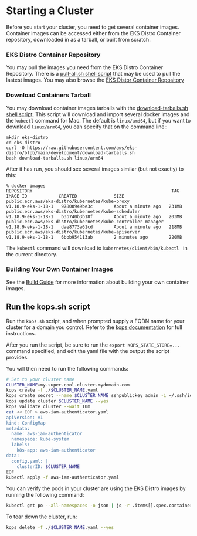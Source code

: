 # Starting a Cluster

Before you start your cluster, you need to get several container images.
Container images can be accessed either from the EKS Distro Container
repository, downloaded in as a tarball, or built from scratch.

### EKS Distro Container Repository

You may pull the images you need from the EKS Distro Container Repository.
There is a [pull-all.sh shell script](https://github.com/aws/eks-distro/blob/main/development/pull-all.sh)
that may be used to pull the lastest images. You may also browse the
[EKS Distor Container Repository](https://gallery.ecr.aws/?searchTerm=eks-distro)

### Download Containers Tarball

You may download container images tarballs with the
[download-tarballs.sh shell script](https://github.com/aws/eks-distro/blob/main/development/download-tarballs.sh).
This script will download and import several docker images and the `kubectl`
command for Mac.  The default is `linux/amd64`, but if you want to download
`linux/arm64`, you can specify that on the command line::

    mkdir eks-distro
    cd eks-distro
    curl -O https://raw.githubusercontent.com/aws/eks-distro/blob/main/development/download-tarballs.sh
    bash download-tarballs.sh linux/arm64

After it has run, you should see several images similar (but not exactly) to this:

    % docker images
    REPOSITORY                                                     TAG                  IMAGE ID            CREATED              SIZE
    public.ecr.aws/eks-distro/kubernetes/kube-proxy                v1.18.9-eks-1-18-1   97800949be3c        About a minute ago   231MB
    public.ecr.aws/eks-distro/kubernetes/kube-scheduler            v1.18.9-eks-1-18-1   b3b740b3b18f        About a minute ago   203MB
    public.ecr.aws/eks-distro/kubernetes/kube-controller-manager   v1.18.9-eks-1-18-1   dae8773a61cd        About a minute ago   218MB
    public.ecr.aws/eks-distro/kubernetes/kube-apiserver            v1.18.9-eks-1-18-1   6bbb954113ab        2 minutes ago        220MB

The `kubectl` command will download to `kubernetes/client/bin/kubectl ` in the current directory.

### Building Your Own Container Images
See the [Build Guide](build.md) for more information about building your own
container images.

## Run the kops.sh script

Run the `kops.sh` script, and when prompted supply a FQDN name for your cluster
for a domain you control. Refer to the [kops
documentation](https://kops.sigs.k8s.io/getting_started/aws/) for
full instructions.

After you run the script, be sure to run the `export KOPS_STATE_STORE=...`
command specified, and edit the yaml file with the output the script provides.

You will then need to run the following commands:
```bash
# Set to your cluster name
CLUSTER_NAME=my-super-cool-cluster.mydomain.com
kops create -f ./$CLUSTER_NAME.yaml
kops create secret --name $CLUSTER_NAME sshpublickey admin -i ~/.ssh/id_rsa.pub
kops update cluster $CLUSTER_NAME --yes
kops validate cluster --wait 10m
cat << EOF > aws-iam-authenticator.yaml
apiVersion: v1
kind: ConfigMap
metadata:
  name: aws-iam-authenticator
  namespace: kube-system
  labels:
    k8s-app: aws-iam-authenticator
data:
  config.yaml: |
    clusterID: $CLUSTER_NAME
EOF
kubectl apply -f aws-iam-authenticator.yaml
```
You can verify the pods in your cluster are using the EKS Distro images by running
the following command:
```bash
kubectl get po --all-namespaces -o json | jq -r .items[].spec.containers[].image | sort -u
```
To tear down the cluster, run:
```bash
kops delete -f ./$CLUSTER_NAME.yaml --yes
```
